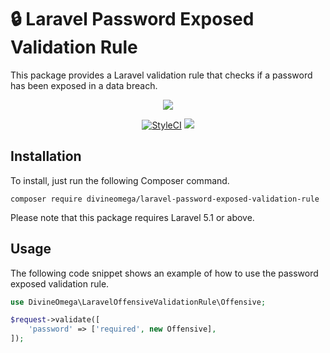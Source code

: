# 🔒 Laravel Password Exposed Validation Rule

This package provides a Laravel validation rule that checks if a password has been exposed in a data breach.

<p align="center">
    <img src="assets/images/laravel-password-exposed.png">
</p>

<p align="center">
    <a href="https://styleci.io/repos/131214375"><img src="https://styleci.io/repos/131214375/shield?branch=master" alt="StyleCI"></a>
    <img src="https://img.shields.io/packagist/dt/divineomega/laravel-password-exposed-validation-rule.svg"/>
</p>

## Installation

To install, just run the following Composer command.

```
composer require divineomega/laravel-password-exposed-validation-rule
```

Please note that this package requires Laravel 5.1 or above.

## Usage

The following code snippet shows an example of how to use the password exposed validation rule.

```php
use DivineOmega\LaravelOffensiveValidationRule\Offensive;

$request->validate([
    'password' => ['required', new Offensive],
]);
```
